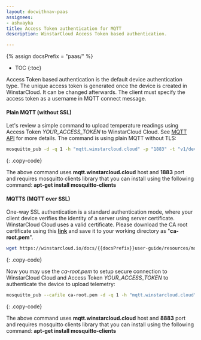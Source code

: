```yaml
---
layout: docwithnav-paas
assignees:
- ashvayka
title: Access Token authentication for MQTT
description: WinstarCloud Access Token based authentication.

---
```


{% assign docsPrefix = "paas/" %}
* TOC
{:toc}

Access Token based authentication is the default device authentication type. 
The unique access token is generated once the device is created in WinstarCloud. It can be changed afterwards.
The client must specify the access token as a username in MQTT connect message. 

#### Plain MQTT (without SSL)
 
Let's review a simple command to upload temperature readings using Access Token *YOUR_ACCESS_TOKEN* to WinstarCloud Cloud. 
See [MQTT API](/docs/{{docsPrefix}}reference/mqtt-api/) for more details. The command is using plain MQTT without TLS:

```bash
mosquitto_pub -d -q 1 -h "mqtt.winstarcloud.cloud" -p "1883" -t "v1/devices/me/telemetry" -u "YOUR_ACCESS_TOKEN" -m {"temperature":25}
```
{: .copy-code}

The above command uses **mqtt.winstarcloud.cloud** host and **1883** port and requires mosquitto clients library that you can install using the following command: **apt-get install mosquitto-clients**

#### MQTTS (MQTT over SSL)

One-way SSL authentication is a standard authentication mode, where your client device verifies the identity of a server using server certificate.
WinstarCloud Cloud uses a valid certificate. 
Please download the CA root certificate using this [**link**](/docs/{{docsPrefix}}user-guide/resources/mqtt-over-ssl/ca-root.pem) 
and save it to your working directory as "**ca-root.pem**".

```bash
wget https://winstarcloud.io/docs/{{docsPrefix}}user-guide/resources/mqtt-over-ssl/ca-root.pem
```
{: .copy-code}

Now you may use the *ca-root.pem* to setup secure connection to WinstarCloud Cloud and Access Token *YOUR_ACCESS_TOKEN* to authenticate the device to upload telemetry:

```bash
mosquitto_pub --cafile ca-root.pem -d -q 1 -h "mqtt.winstarcloud.cloud" -p "8883" -t "v1/devices/me/telemetry" -u "YOUR_ACCESS_TOKEN" -m {"temperature":25}
```
{: .copy-code}

The above command uses **mqtt.winstarcloud.cloud** host and **8883** port and requires mosquitto clients library that you can install using the following command: **apt-get install mosquitto-clients**


